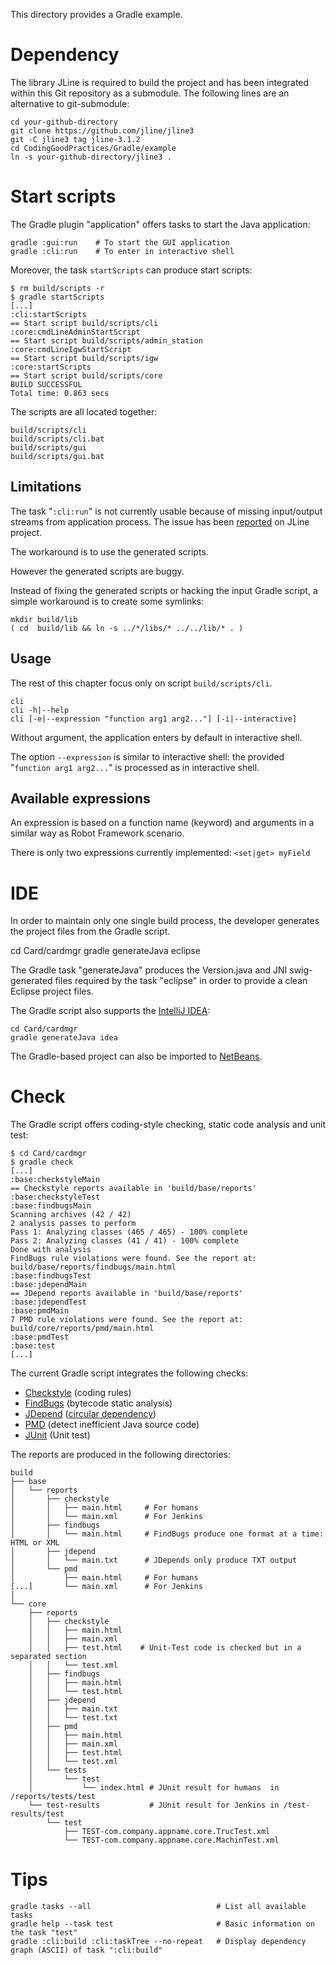 This directory provides a Gradle example.


Dependency
==========

The library JLine is required to build the project
and has been integrated within this Git repository as a submodule.
The following lines are an alternative to git-submodule:

    cd your-github-directory
    git clone https://github.com/jline/jline3
    git -C jline3 tag jline-3.1.2
    cd CodingGoodPractices/Gradle/example
    ln -s your-github-directory/jline3 .


Start scripts
=============

The Gradle plugin "application" offers tasks to start the Java application:

    gradle :gui:run    # To start the GUI application
    gradle :cli:run    # To enter in interactive shell

Moreover, the task `startScripts` can produce start scripts:

    $ rm build/scripts -r
    $ gradle startScripts
    [...]
    :cli:startScripts
    == Start script build/scripts/cli
    :core:cmdLineAdminStartScript
    == Start script build/scripts/admin_station
    :core:cmdLineIgwStartScript
    == Start script build/scripts/igw
    :core:startScripts
    == Start script build/scripts/core
    BUILD SUCCESSFUL
    Total time: 0.863 secs

The scripts are all located together:

    build/scripts/cli
    build/scripts/cli.bat
    build/scripts/gui
    build/scripts/gui.bat

Limitations
-----------

The task "`:cli:run`" is not currently usable because of missing input/output streams from application process.
The issue has been [reported](https://github.com/jline/jline3/issues/77) on JLine project.

The workaround is to use the generated scripts.

However the generated scripts are buggy.

Instead of fixing the generated scripts or hacking the input Gradle script, a simple workaround is to create some symlinks:

    mkdir build/lib
    ( cd  build/lib && ln -s ../*/libs/* ../../lib/* . )

Usage
-----

The rest of this chapter focus only on script `build/scripts/cli`.

    cli
    cli -h|--help
    cli [-e|--expression "function arg1 arg2..."] [-i|--interactive]

Without argument, the application enters by default in interactive shell.

The option `--expression` is similar to interactive shell:
the provided "`function arg1 arg2...`" is processed as in interactive shell.

Available expressions
---------------------

An expression is based on a function name (keyword) and arguments in a similar way as Robot Framework scenario.

There is only two expressions currently implemented: `<set|get> myField`


IDE
===

In order to maintain only one single build process, the developer generates the project files from the Gradle script.

   cd Card/cardmgr
   gradle generateJava eclipse

The Gradle task "generateJava" produces the Version.java and JNI swig-generated files required by the task "eclipse" in order to provide a clean Eclipse project files.

The Gradle script also supports the [IntelliJ IDEA](https://en.wikipedia.org/wiki/IntelliJ_IDEA):

    cd Card/cardmgr
    gradle generateJava idea

The Gradle-based project can also be imported to [NetBeans](https://en.wikipedia.org/wiki/NetBeans).


Check
=====

The Gradle script offers coding-style checking, static code analysis and unit test:

    $ cd Card/cardmgr
    $ gradle check
    [...]
    :base:checkstyleMain
    == Checkstyle reports available in 'build/base/reports'
    :base:checkstyleTest
    :base:findbugsMain
    Scanning archives (42 / 42)
    2 analysis passes to perform
    Pass 1: Analyzing classes (465 / 465) - 100% complete
    Pass 2: Analyzing classes (41 / 41) - 100% complete
    Done with analysis
    FindBugs rule violations were found. See the report at: build/base/reports/findbugs/main.html
    :base:findbugsTest
    :base:jdependMain
    == JDepend reports available in 'build/base/reports'
    :base:jdependTest
    :base:pmdMain
    7 PMD rule violations were found. See the report at: build/core/reports/pmd/main.html
    :base:pmdTest
    :base:test
    [...]

The current Gradle script integrates the following checks:

* [Checkstyle][C] (coding rules)
* [FindBugs][F] (bytecode static analysis)
* [JDepend][D] ([circular dependency][d])
* [PMD][P] (detect inefficient Java source code)
* [JUnit][U] (Unit test)

[C]: https://en.wikipedia.org/wiki/Checkstyle
[F]: https://en.wikipedia.org/wiki/FindBugs
[D]: https://github.com/clarkware/jdepend
[d]: https://en.wikipedia.org/wiki/Circular_dependency
[P]: https://en.wikipedia.org/wiki/PMD_%28software%29
[U]: https://en.wikipedia.org/wiki/JUnit

The reports are produced in the following directories:

    build
    ├── base
    │   └── reports
    │       ├── checkstyle
    │       │   ├── main.html     # For humans
    │       │   └── main.xml      # For Jenkins
    │       ├── findbugs
    │       │   └── main.html     # FindBugs produce one format at a time: HTML or XML
    │       ├── jdepend
    │       │   └── main.txt      # JDepends only produce TXT output
    │       └── pmd
    │           ├── main.html     # For humans
    [...]       └── main.xml      # For Jenkins
    │
    └── core
        ├── reports
        │   ├── checkstyle
        │   │   ├── main.html
        │   │   ├── main.xml
        │   │   ├── test.html    # Unit-Test code is checked but in a separated section
        │   │   └── test.xml
        │   ├── findbugs
        │   │   ├── main.html
        │   │   └── test.html
        │   ├── jdepend
        │   │   ├── main.txt
        │   │   └── test.txt
        │   ├── pmd
        │   │   ├── main.html
        │   │   ├── main.xml
        │   │   ├── test.html
        │   │   └── test.xml
        │   └── tests
        │       └── test
        │           └── index.html # JUnit result for humans  in /reports/tests/test
        └── test-results           # JUnit result for Jenkins in /test-results/test
            └── test
                ├── TEST-com.company.appname.core.TrucTest.xml
                └── TEST-com.company.appname.core.MachinTest.xml




Tips
====

    gradle tasks --all	                          # List all available tasks
    gradle help --task test	                      # Basic information on the task "test"
    gradle :cli:build :cli:taskTree --no-repeat	  # Display dependency graph (ASCII) of task ":cli:build"
